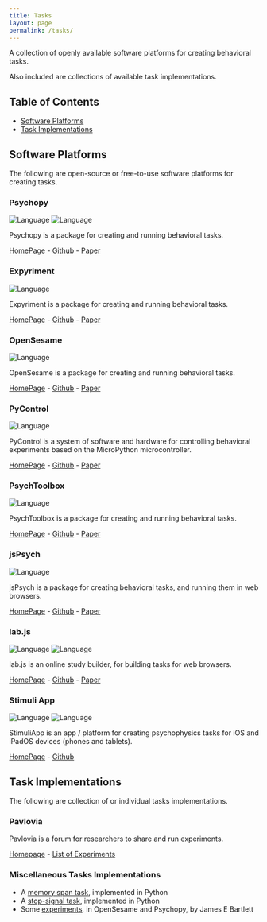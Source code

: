 ```yaml
---
title: Tasks
layout: page
permalink: /tasks/
---
```


A collection of openly available software platforms for creating behavioral tasks. 

Also included are collections of available task implementations.

## Table of Contents

- [Software Platforms](#software-platforms)
- [Task Implementations](#task-implementations)

## Software Platforms

The following are open-source or free-to-use software platforms for creating tasks.

### Psychopy

![Language](https://img.shields.io/badge/Language-Python-blue.svg)
![Language](https://img.shields.io/badge/GUI-yes-lightgrey.svg)

Psychopy is a package for creating and running behavioral tasks.

[HomePage](https://www.psychopy.org/) -
[Github](https://github.com/psychopy/psychopy) -
[Paper](https://doi.org/10.1016/j.jneumeth.2006.11.017)

### Expyriment

![Language](https://img.shields.io/badge/Language-Python-blue.svg)

Expyriment is a package for creating and running behavioral tasks.

[HomePage](https://www.expyriment.org/) -
[Github](https://github.com/expyriment/expyriment) -
[Paper](https://doi.org/10.3758/s13428-013-0436-9)

### OpenSesame

![Language](https://img.shields.io/badge/Language-Python-blue.svg)

OpenSesame is a package for creating and running behavioral tasks.

[HomePage](https://osdoc.cogsci.nl/) -
[Github](https://github.com/smathot/OpenSesame) -
[Paper](https://doi.org/10.3758/s13428-011-0168-7)

### PyControl

![Language](https://img.shields.io/badge/Language-Python-blue.svg)

PyControl is a system of software and hardware for controlling behavioral experiments based on the MicroPython microcontroller.

[HomePage](https://pycontrol.readthedocs.io/) -
[Github](https://github.com/pyControl) -
[Paper](https://elifesciences.org/articles/67846)

### PsychToolbox

![Language](https://img.shields.io/badge/Language-Matlab-orange.svg)

PsychToolbox is a package for creating and running behavioral tasks.

[HomePage](http://psychtoolbox.org/) -
[Github](https://github.com/Psychtoolbox-3/Psychtoolbox-3) -
[Paper](https://doi.org/10.1163/156856897X00357)

### jsPsych

![Language](https://img.shields.io/badge/Language-javascript-yellow.svg)

jsPsych is a package for creating behavioral tasks, and running them in web browsers. 

[HomePage](https://www.jspsych.org/) -
[Github](https://github.com/jspsych/jsPsych/) -
[Paper](https://doi.org/10.3758/s13428-014-0458-y)

### lab.js

![Language](https://img.shields.io/badge/Language-javascript-yellow.svg)
![Language](https://img.shields.io/badge/GUI-yes-lightgrey.svg)

lab.js is an online study builder, for building tasks for web browsers. 

[HomePage](https://lab.js.org/) -
[Github](https://github.com/felixhenninger/lab.js) -
[Paper](https://doi.org/10.31234/osf.io/fqr49)

### Stimuli App

![Language](https://img.shields.io/badge/Language-swift-green.svg)
![Language](https://img.shields.io/badge/GUI-yes-lightgrey.svg)

StimuliApp is an app / platform for creating psychophysics tasks for iOS and iPadOS devices (phones and tablets).

[HomePage](https://www.stimuliapp.com/) -
[Github](https://github.com/marinraf/StimuliApp)

## Task Implementations

The following are collection of or individual tasks implementations.

### Pavlovia

Pavlovia is a forum for researchers to share and run experiments.

[Homepage](https://pavlovia.org/) -
[List of Experiments](https://pavlovia.org/explore)

### Miscellaneous Tasks Implementations

- A [memory span task](https://github.com/tmalsburg/py-span-task), implemented in Python
- A [stop-signal task](https://github.com/bramzandbelt/StPy), implemented in Python
- Some [experiments](https://bartlettje.github.io/BartlettJE.github.io/experiments/), in OpenSesame and Psychopy, by James E Bartlett
